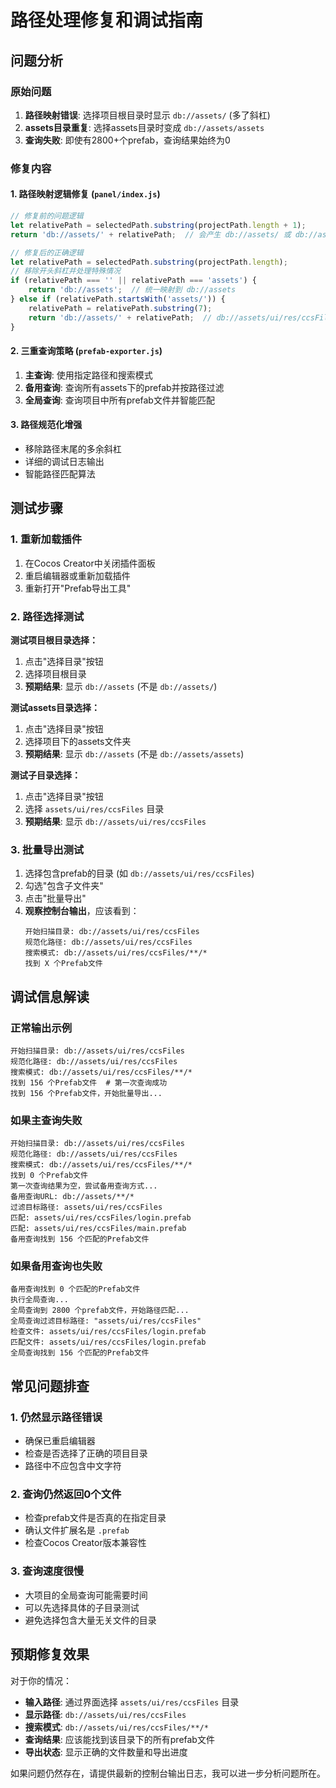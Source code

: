 # 路径处理修复和调试指南

## 问题分析

### 原始问题
1. **路径映射错误**: 选择项目根目录时显示 `db://assets/` (多了斜杠)
2. **assets目录重复**: 选择assets目录时变成 `db://assets/assets`  
3. **查询失败**: 即使有2800+个prefab，查询结果始终为0

### 修复内容

#### 1. 路径映射逻辑修复 (`panel/index.js`)
```javascript
// 修复前的问题逻辑
let relativePath = selectedPath.substring(projectPath.length + 1);
return 'db://assets/' + relativePath;  // 会产生 db://assets/ 或 db://assets/assets

// 修复后的正确逻辑
let relativePath = selectedPath.substring(projectPath.length);
// 移除开头斜杠并处理特殊情况
if (relativePath === '' || relativePath === 'assets') {
    return 'db://assets';  // 统一映射到 db://assets
} else if (relativePath.startsWith('assets/')) {
    relativePath = relativePath.substring(7);
    return 'db://assets/' + relativePath;  // db://assets/ui/res/ccsFiles
}
```

#### 2. 三重查询策略 (`prefab-exporter.js`)
1. **主查询**: 使用指定路径和搜索模式
2. **备用查询**: 查询所有assets下的prefab并按路径过滤  
3. **全局查询**: 查询项目中所有prefab文件并智能匹配

#### 3. 路径规范化增强
- 移除路径末尾的多余斜杠
- 详细的调试日志输出
- 智能路径匹配算法

## 测试步骤

### 1. 重新加载插件
1. 在Cocos Creator中关闭插件面板
2. 重启编辑器或重新加载插件
3. 重新打开"Prefab导出工具"

### 2. 路径选择测试
**测试项目根目录选择：**
1. 点击"选择目录"按钮
2. 选择项目根目录
3. **预期结果**: 显示 `db://assets` (不是 `db://assets/`)

**测试assets目录选择：**  
1. 点击"选择目录"按钮
2. 选择项目下的assets文件夹
3. **预期结果**: 显示 `db://assets` (不是 `db://assets/assets`)

**测试子目录选择：**
1. 点击"选择目录"按钮  
2. 选择 `assets/ui/res/ccsFiles` 目录
3. **预期结果**: 显示 `db://assets/ui/res/ccsFiles`

### 3. 批量导出测试
1. 选择包含prefab的目录 (如 `db://assets/ui/res/ccsFiles`)
2. 勾选"包含子文件夹"
3. 点击"批量导出"
4. **观察控制台输出**，应该看到：
   ```
   开始扫描目录: db://assets/ui/res/ccsFiles
   规范化路径: db://assets/ui/res/ccsFiles  
   搜索模式: db://assets/ui/res/ccsFiles/**/*
   找到 X 个Prefab文件
   ```

## 调试信息解读

### 正常输出示例
```
开始扫描目录: db://assets/ui/res/ccsFiles
规范化路径: db://assets/ui/res/ccsFiles
搜索模式: db://assets/ui/res/ccsFiles/**/*
找到 156 个Prefab文件  # 第一次查询成功
找到 156 个Prefab文件，开始批量导出...
```

### 如果主查询失败
```
开始扫描目录: db://assets/ui/res/ccsFiles
规范化路径: db://assets/ui/res/ccsFiles
搜索模式: db://assets/ui/res/ccsFiles/**/*
找到 0 个Prefab文件
第一次查询结果为空，尝试备用查询方式...
备用查询URL: db://assets/**/*
过滤目标路径: assets/ui/res/ccsFiles
匹配: assets/ui/res/ccsFiles/login.prefab
匹配: assets/ui/res/ccsFiles/main.prefab
备用查询找到 156 个匹配的Prefab文件
```

### 如果备用查询也失败
```
备用查询找到 0 个匹配的Prefab文件
执行全局查询...
全局查询到 2800 个prefab文件，开始路径匹配...
全局查询过滤目标路径: "assets/ui/res/ccsFiles"
检查文件: assets/ui/res/ccsFiles/login.prefab
匹配文件: assets/ui/res/ccsFiles/login.prefab
全局查询找到 156 个匹配的Prefab文件
```

## 常见问题排查

### 1. 仍然显示路径错误
- 确保已重启编辑器
- 检查是否选择了正确的项目目录
- 路径中不应包含中文字符

### 2. 查询仍然返回0个文件  
- 检查prefab文件是否真的在指定目录
- 确认文件扩展名是 `.prefab`
- 检查Cocos Creator版本兼容性

### 3. 查询速度很慢
- 大项目的全局查询可能需要时间
- 可以先选择具体的子目录测试
- 避免选择包含大量无关文件的目录

## 预期修复效果

对于你的情况：
- **输入路径**: 通过界面选择 `assets/ui/res/ccsFiles` 目录
- **显示路径**: `db://assets/ui/res/ccsFiles`  
- **搜索模式**: `db://assets/ui/res/ccsFiles/**/*`
- **查询结果**: 应该能找到该目录下的所有prefab文件
- **导出状态**: 显示正确的文件数量和导出进度

如果问题仍然存在，请提供最新的控制台输出日志，我可以进一步分析问题所在。
